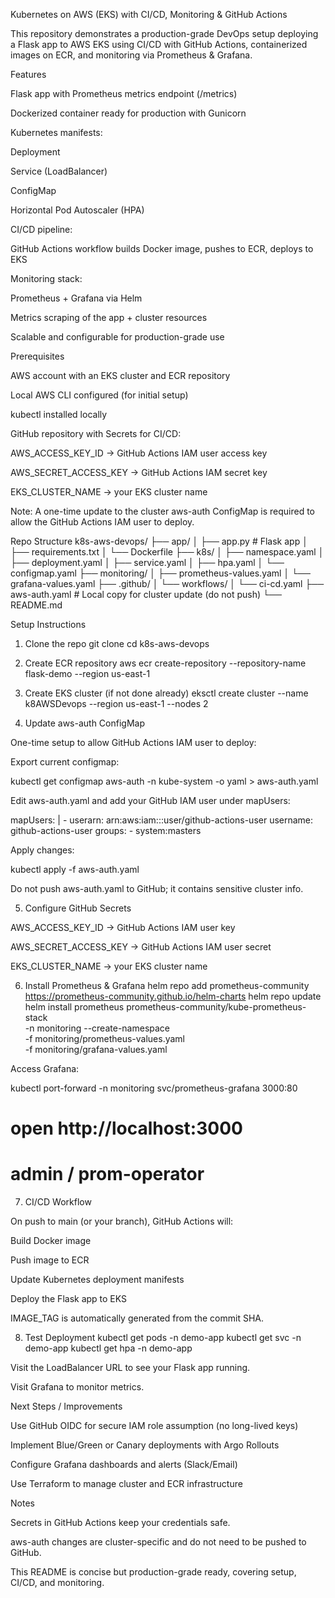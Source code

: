 Kubernetes on AWS (EKS) with CI/CD, Monitoring & GitHub Actions

This repository demonstrates a production-grade DevOps setup deploying a Flask app to AWS EKS using CI/CD with GitHub Actions, containerized images on ECR, and monitoring via Prometheus & Grafana.

Features

Flask app with Prometheus metrics endpoint (/metrics)

Dockerized container ready for production with Gunicorn

Kubernetes manifests:

Deployment

Service (LoadBalancer)

ConfigMap

Horizontal Pod Autoscaler (HPA)

CI/CD pipeline:

GitHub Actions workflow builds Docker image, pushes to ECR, deploys to EKS

Monitoring stack:

Prometheus + Grafana via Helm

Metrics scraping of the app + cluster resources

Scalable and configurable for production-grade use

Prerequisites

AWS account with an EKS cluster and ECR repository

Local AWS CLI configured (for initial setup)

kubectl installed locally

GitHub repository with Secrets for CI/CD:

AWS_ACCESS_KEY_ID → GitHub Actions IAM user access key

AWS_SECRET_ACCESS_KEY → GitHub Actions IAM secret key

EKS_CLUSTER_NAME → your EKS cluster name

Note: A one-time update to the cluster aws-auth ConfigMap is required to allow the GitHub Actions IAM user to deploy.

Repo Structure
k8s-aws-devops/
├── app/
│   ├── app.py              # Flask app
│   ├── requirements.txt
│   └── Dockerfile
├── k8s/
│   ├── namespace.yaml
│   ├── deployment.yaml
│   ├── service.yaml
│   ├── hpa.yaml
│   └── configmap.yaml
├── monitoring/
│   ├── prometheus-values.yaml
│   └── grafana-values.yaml
├── .github/
│   └── workflows/
│       └── ci-cd.yaml
├── aws-auth.yaml           # Local copy for cluster update (do not push)
└── README.md

Setup Instructions
1. Clone the repo
git clone <your-repo-url>
cd k8s-aws-devops

2. Create ECR repository
aws ecr create-repository --repository-name flask-demo --region us-east-1

3. Create EKS cluster (if not done already)
eksctl create cluster --name k8AWSDevops --region us-east-1 --nodes 2

4. Update aws-auth ConfigMap

One-time setup to allow GitHub Actions IAM user to deploy:

Export current configmap:

kubectl get configmap aws-auth -n kube-system -o yaml > aws-auth.yaml


Edit aws-auth.yaml and add your GitHub IAM user under mapUsers:

  mapUsers: |
    - userarn: arn:aws:iam::<account-id>:user/github-actions-user
      username: github-actions-user
      groups:
        - system:masters


Apply changes:

kubectl apply -f aws-auth.yaml


Do not push aws-auth.yaml to GitHub; it contains sensitive cluster info.

5. Configure GitHub Secrets

AWS_ACCESS_KEY_ID → GitHub Actions IAM user key

AWS_SECRET_ACCESS_KEY → GitHub Actions IAM user secret

EKS_CLUSTER_NAME → your EKS cluster name

6. Install Prometheus & Grafana
helm repo add prometheus-community https://prometheus-community.github.io/helm-charts
helm repo update
helm install prometheus prometheus-community/kube-prometheus-stack \
  -n monitoring --create-namespace \
  -f monitoring/prometheus-values.yaml \
  -f monitoring/grafana-values.yaml


Access Grafana:

kubectl port-forward -n monitoring svc/prometheus-grafana 3000:80
# open http://localhost:3000
# admin / prom-operator

7. CI/CD Workflow

On push to main (or your branch), GitHub Actions will:

Build Docker image

Push image to ECR

Update Kubernetes deployment manifests

Deploy the Flask app to EKS

IMAGE_TAG is automatically generated from the commit SHA.

8. Test Deployment
kubectl get pods -n demo-app
kubectl get svc -n demo-app
kubectl get hpa -n demo-app


Visit the LoadBalancer URL to see your Flask app running.

Visit Grafana to monitor metrics.

Next Steps / Improvements

Use GitHub OIDC for secure IAM role assumption (no long-lived keys)

Implement Blue/Green or Canary deployments with Argo Rollouts

Configure Grafana dashboards and alerts (Slack/Email)

Use Terraform to manage cluster and ECR infrastructure

Notes

Secrets in GitHub Actions keep your credentials safe.

aws-auth changes are cluster-specific and do not need to be pushed to GitHub.

This README is concise but production-grade ready, covering setup, CI/CD, and monitoring.
